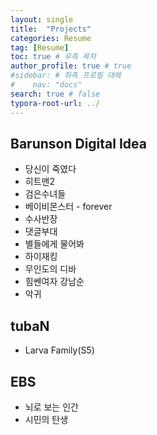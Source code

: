 ```yaml
---
layout: single
title:  "Projects"
categories: Resume
tag: [Resume]
toc: true # 우측 목차
author_profile: true # true
#sidebar: # 좌측 프로필 대체
#    nav: "docs"
search: true # false
typora-root-url: ../
---
```




## Barunson Digital Idea

- 당신이 죽였다
- 히트맨2
- 검은수녀들
- 베이비몬스터 - forever
- 수사반장
- 댓글부대
- 별들에게 물어봐
- 하이재킹
- 무인도의 디바
- 힘쎈여자 강남순
- 악귀



## tubaN

- Larva Family(S5) 



## EBS

- 뇌로 보는 인간
- 시민의 탄생